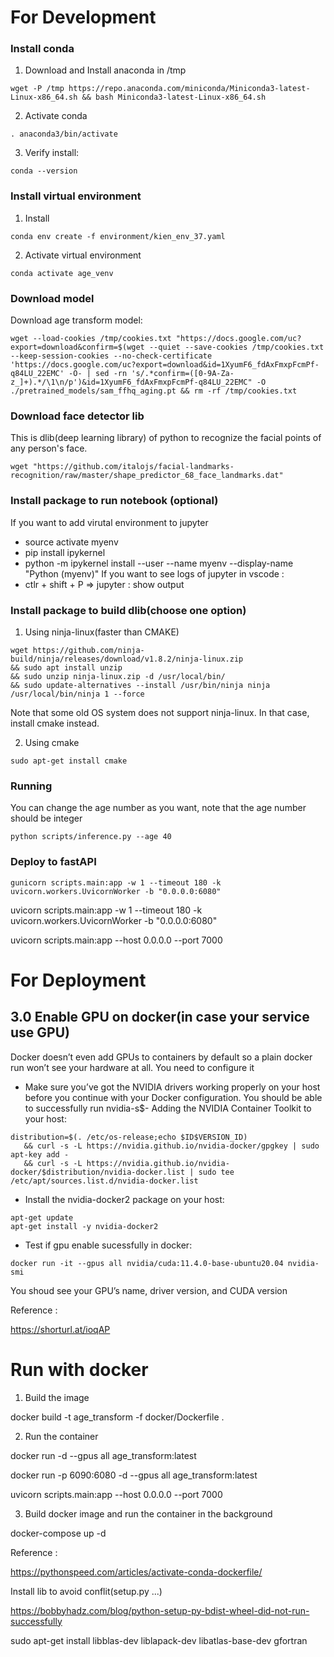 

# For Development

### Install conda
1. Download and Install anaconda in /tmp 
```
wget -P /tmp https://repo.anaconda.com/miniconda/Miniconda3-latest-Linux-x86_64.sh && bash Miniconda3-latest-Linux-x86_64.sh
```
2. Activate conda
```
. anaconda3/bin/activate
```
3. Verify install:
```
conda --version
```

### Install virtual environment
1. Install
```
conda env create -f environment/kien_env_37.yaml
```
2. Activate virtual environment
```
conda activate age_venv
```

### Download model
Download age transform model:
```
wget --load-cookies /tmp/cookies.txt "https://docs.google.com/uc?export=download&confirm=$(wget --quiet --save-cookies /tmp/cookies.txt --keep-session-cookies --no-check-certificate 'https://docs.google.com/uc?export=download&id=1XyumF6_fdAxFmxpFcmPf-q84LU_22EMC' -O- | sed -rn 's/.*confirm=([0-9A-Za-z_]+).*/\1\n/p')&id=1XyumF6_fdAxFmxpFcmPf-q84LU_22EMC" -O ./pretrained_models/sam_ffhq_aging.pt && rm -rf /tmp/cookies.txt
```

### Download face detector lib
This is dlib(deep learning library) of python to recognize the facial points of any person's face.
```
wget "https://github.com/italojs/facial-landmarks-recognition/raw/master/shape_predictor_68_face_landmarks.dat"
```

### Install package to run notebook (optional)
If you want to add virutal environment to jupyter
- source activate myenv
- pip install ipykernel
- python -m ipykernel install --user --name myenv --display-name "Python (myenv)"
If you want to see logs of jupyter in vscode : 
- ctlr + shift + P => jupyter : show output


### Install package to build dlib(choose one option)
1. Using ninja-linux(faster than CMAKE)
```
wget https://github.com/ninja-build/ninja/releases/download/v1.8.2/ninja-linux.zip 
&& sudo apt install unzip
&& sudo unzip ninja-linux.zip -d /usr/local/bin/
&& sudo update-alternatives --install /usr/bin/ninja ninja /usr/local/bin/ninja 1 --force 
```

Note that some old OS system does not support ninja-linux. In that case, install cmake instead.

2. Using cmake 
```
sudo apt-get install cmake
```
### Running
You can change the age number as you want, note that the age number should be integer
```
python scripts/inference.py --age 40
```
### Deploy to fastAPI
```
gunicorn scripts.main:app -w 1 --timeout 180 -k uvicorn.workers.UvicornWorker -b "0.0.0.0:6080"
```

uvicorn scripts.main:app -w 1 --timeout 180 -k uvicorn.workers.UvicornWorker -b "0.0.0.0:6080"


uvicorn scripts.main:app --host 0.0.0.0 --port 7000
# For Deployment

## 3.0 Enable GPU on docker(in case your service use GPU)
Docker doesn’t even add GPUs to containers by default so a plain docker run won’t see your hardware at all. You need to configure it
- Make sure you’ve got the NVIDIA drivers working properly on your host before you continue with your Docker configuration. You should be able to successfully run nvidia-s$- Adding the NVIDIA Container Toolkit to your host:
```
distribution=$(. /etc/os-release;echo $ID$VERSION_ID)
   && curl -s -L https://nvidia.github.io/nvidia-docker/gpgkey | sudo apt-key add -
   && curl -s -L https://nvidia.github.io/nvidia-docker/$distribution/nvidia-docker.list | sudo tee /etc/apt/sources.list.d/nvidia-docker.list
```
- Install the nvidia-docker2 package on your host:
```
apt-get update
apt-get install -y nvidia-docker2
```
- Test if gpu enable sucessfully in docker:
```
docker run -it --gpus all nvidia/cuda:11.4.0-base-ubuntu20.04 nvidia-smi
```
You shoud see your GPU’s name, driver version, and CUDA version

Reference :

https://shorturl.at/ioqAP

# Run with docker
1. Build the image

docker build -t age_transform -f docker/Dockerfile .

2. Run the container

docker run -d --gpus all age_transform:latest

docker run -p 6090:6080 -d --gpus all age_transform:latest

uvicorn scripts.main:app --host 0.0.0.0 --port 7000

3. Build docker image and run the container in the background

docker-compose up -d

Reference :

https://pythonspeed.com/articles/activate-conda-dockerfile/






Install  lib to avoid conflit(setup.py ...)

https://bobbyhadz.com/blog/python-setup-py-bdist-wheel-did-not-run-successfully

sudo apt-get install libblas-dev liblapack-dev libatlas-base-dev gfortran